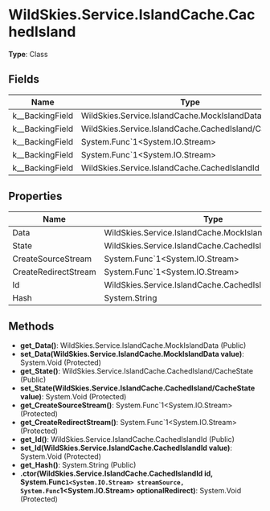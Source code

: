 ﻿# WildSkies.Service.IslandCache.CachedIsland

**Type**: Class

## Fields

| Name | Type | Access |
|------|------|--------|
| <Data>k__BackingField | WildSkies.Service.IslandCache.MockIslandData | Private |
| <State>k__BackingField | WildSkies.Service.IslandCache.CachedIsland/CacheState | Private |
| <CreateSourceStream>k__BackingField | System.Func`1<System.IO.Stream> | Private |
| <CreateRedirectStream>k__BackingField | System.Func`1<System.IO.Stream> | Private |
| <Id>k__BackingField | WildSkies.Service.IslandCache.CachedIslandId | Private |

## Properties

| Name | Type | Access |
|------|------|--------|
| Data | WildSkies.Service.IslandCache.MockIslandData | Public |
| State | WildSkies.Service.IslandCache.CachedIsland/CacheState | Public |
| CreateSourceStream | System.Func`1<System.IO.Stream> | Private |
| CreateRedirectStream | System.Func`1<System.IO.Stream> | Private |
| Id | WildSkies.Service.IslandCache.CachedIslandId | Public |
| Hash | System.String | Public |

## Methods

- **get_Data()**: WildSkies.Service.IslandCache.MockIslandData (Public)
- **set_Data(WildSkies.Service.IslandCache.MockIslandData value)**: System.Void (Protected)
- **get_State()**: WildSkies.Service.IslandCache.CachedIsland/CacheState (Public)
- **set_State(WildSkies.Service.IslandCache.CachedIsland/CacheState value)**: System.Void (Protected)
- **get_CreateSourceStream()**: System.Func`1<System.IO.Stream> (Protected)
- **get_CreateRedirectStream()**: System.Func`1<System.IO.Stream> (Protected)
- **get_Id()**: WildSkies.Service.IslandCache.CachedIslandId (Public)
- **set_Id(WildSkies.Service.IslandCache.CachedIslandId value)**: System.Void (Protected)
- **get_Hash()**: System.String (Public)
- **.ctor(WildSkies.Service.IslandCache.CachedIslandId id, System.Func`1<System.IO.Stream> streamSource, System.Func`1<System.IO.Stream> optionalRedirect)**: System.Void (Protected)

